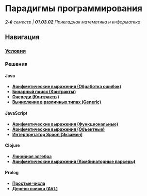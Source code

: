 # Парадигмы программирования

_**2-й** семестр | **01.03.02** Прикладная математика и информатика_

## Навигация

### **[Условия](./Public/)**

### Решения

#### Java

- **[Арифметические выражения (Обработка ошибок)](./Homework-1/)**
- **[Бинарный поиск (Контракты)](./Homework-2/)**
- **[Очереди (Контракты)](./Homework-3-4/)**
- **[Вычисление в различных типах (Generic)](./Homework-5/)**

#### JavaScript

- **[Арифметические выражения (Функциональные)](./Homework-6/)**
- **[Арифметические выражения (Объектные)](./Homework-7-8/)**
- **[Интерпретатор Spoon [Экзамен]](./Exam)**

#### Clojure

- **[Линейная алгебра](./Homework-9/)**
- **[Арифметические выражения (Комбинаторные парсеры)](./Homework-10-12/)**

#### Prolog

- **[Простые числа](./Homework-13)**
- **[Дерево поиска (AVL)](./Homework-14)**
